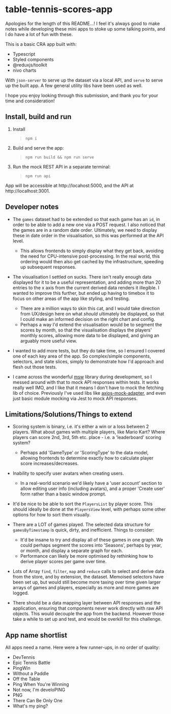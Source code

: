 # table-tennis-scores-app

Apologies for the length of this README...! I feel it's always good to make notes while developing these mini apps to stoke up some talking points, and I do have a lot of fun with these.

This is a basic CRA app built with:

- Typescript
- Styled components
- @reduxjs/toolkit
- nivo charts

With `json-server` to serve up the dataset via a local API, and `serve` to serve up the built app. A few general utility libs have been used as well.

I hope you enjoy looking through this submission, and thank you for your time and consideration!

## Install, build and run

1. Install

   > `npm i`

2. Build and serve the app:

   > `npm run build && npm run serve`

3. Run the mock REST API in a separate terminal:

   > `npm run api`


App will be accessible at http://locahost:5000, and the API at http://localhost:3001.

## Developer notes

- The `games` dataset had to be extended so that each game has an `id`, in order to be able to add a new one via a POST request. I also noticed that the games are in a random date order. Ultimately, we need to display these in date order in the visualisation, so this was performed at the API level.

  - This allows frontends to simply display what they get back, avoiding the need for CPU-intensive post-processing. In the real world, this ordering would then also get cached by the infrastructure, speeding up subsequent responses.

- The visualisation I settled on sucks. There isn't really enough data displayed for it to be a useful representation, and adding more than 20 entries to the x axis from the current derived data renders it illegible. I wanted to improve this further, but ended up having to timebox it to focus on other areas of the app like styling, and testing.

  - There are a million ways to skin this cat, and I would take direction from UX/design here on what _should_ ultimately be displayed, so that I could make an informed decision on the right chart and config.
  - Perhaps a way I'd extend the visualisation would be to segment the scores by month, so that the visualisation displays the players' monthly scores, allowing more data to be displayed, and giving an arguably more useful view.

- I wanted to add more tests, but they do take time, so I ensured I covered one of each key area of the app. So complex/simple components, selectors, and state slices, simply to demonstrate how I'd approach and flesh out those tests.

- I came across the wonderful [msw](https://www.npmjs.com/package/msw) library during development, so I messed around with that to mock API responses within tests. It works really well IMO, and I like that it means I don't have to mock the fetching lib of choice. Previously I've used libs like [axios-mock-adapter](https://www.npmjs.com/package/axios-mock-adapter), and even just basic module mocking via Jest to mock API responses.

## Limitations/Solutions/Things to extend

- Scoring system is binary, i.e. it's either a win or a loss between 2 players. What about games with multiple players, like Mario Kart? Where players can score 2nd, 3rd, 5th etc. place - i.e. a 'leaderboard' scoring system?

  - Perhaps add 'GameType' or 'ScoringType' to the data model, allowing frontends to determine exactly how to calculate player score increases/decreases.

- Inability to specify user avatars when creating users.

  - In a real-world scenario we'd likely have a 'user account' section to allow editing user info (including avatars), and a proper 'Create user' form rather than a basic window prompt.

- It'd be nice to be able to sort the `PlayersList` by player score. This should ideally be done at the `PlayersView` level, with perhaps some other options for how to sort them visually.

- There are a LOT of games played. The selected data structure for `gamesByTimestamp` is quick, dirty, and inefficient. Things to consider:

  - It'd be insane to try and display all of these games in one graph. We could perhaps segment the scores into 'Seasons', perhaps by year, or month, and display a separate graph for each.
  - Performance can likely be more optimised by rethinking how to derive player scores per game over time.

- Lots of Array `find`, `filter`, `map` and `reduce` calls to select and derive data from the store, and by extension, the dataset. Memoised selectors have been set up, but would still become more taxing over time given larger arrays of games and players, especially as more and more games are logged.

- There should be a data mapping layer between API responses and the application, ensuring that components never work directly with raw API objects. This would decouple the app from the backend. However those take a while to set up and test, and would be overkill for this challenge.

## App name shortlist

All apps need a name. Here were a few runner-ups, in no order of quality:

- DevTennis
- Epic Tennis Battle
- PingWin
- Without a Paddle
- Off the Table
- Ping When You're Winning
- Not now, I'm develoPING
- PNG
- There Can Be Only One
- What's my ping?
